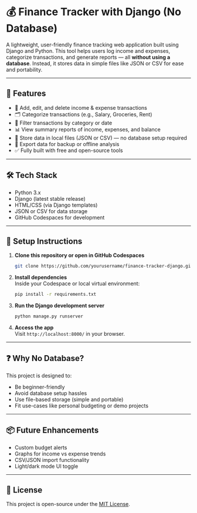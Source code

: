 # 💰 Finance Tracker with Django (No Database)

A lightweight, user-friendly finance tracking web application built using Django and Python. This tool helps users log income and expenses, categorize transactions, and generate reports — all **without using a database**. Instead, it stores data in simple files like JSON or CSV for ease and portability.

---

## 🚀 Features

- 📌 Add, edit, and delete income & expense transactions  
- 🗂️ Categorize transactions (e.g., Salary, Groceries, Rent)  
- 📅 Filter transactions by category or date  
- 📊 View summary reports of income, expenses, and balance  
- 💾 Store data in local files (JSON or CSV) — no database setup required  
- 🔄 Export data for backup or offline analysis  
- ✅ Fully built with free and open-source tools

---

## 🛠️ Tech Stack

- Python 3.x  
- Django (latest stable release)  
- HTML/CSS (via Django templates)  
- JSON or CSV for data storage  
- GitHub Codespaces for development

---

## 🔧 Setup Instructions

1. **Clone this repository or open in GitHub Codespaces**  
   ```bash
   git clone https://github.com/yourusername/finance-tracker-django.git
   ```

2. **Install dependencies**  
   Inside your Codespace or local virtual environment:
   ```bash
   pip install -r requirements.txt
   ```

3. **Run the Django development server**  
   ```bash
   python manage.py runserver
   ```

4. **Access the app**  
   Visit `http://localhost:8000/` in your browser.

---

## ❓ Why No Database?

This project is designed to:
- Be beginner-friendly  
- Avoid database setup hassles  
- Use file-based storage (simple and portable)  
- Fit use-cases like personal budgeting or demo projects

---

## 📦 Future Enhancements

- Custom budget alerts  
- Graphs for income vs expense trends  
- CSV/JSON import functionality  
- Light/dark mode UI toggle

---

## 📝 License

This project is open-source under the [MIT License](LICENSE).